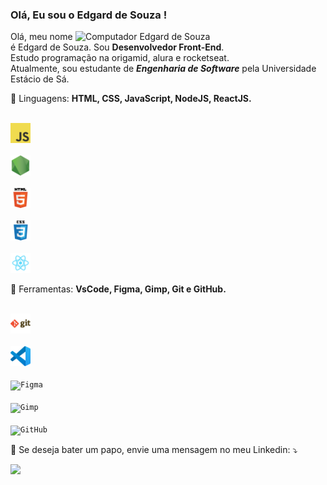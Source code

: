 ### Olá, Eu sou o Edgard de Souza !
<img src="https://raw.githubusercontent.com/MicaelliMedeiros/micaellimedeiros/master/image/computer-illustration.png" min-width="400px" max-width="400px" width="400px" align="right" alt="Computador Edgard de Souza">

<p align="left"> 
  Olá, meu nome é Edgard de Souza. Sou <strong>Desenvolvedor Front-End</strong>.<br>
  Estudo programação na origamid, alura e rocketseat.<br>
  Atualmente, sou estudante de <strong><i>Engenharia de Software</i></strong> pela Universidade Estácio de Sá.
</p>

<p align="left">
  🦄 Linguagens: <strong>HTML, CSS, JavaScript, NodeJS, ReactJS.</strong>
</p>

<code> <img height = "32" src = "https://raw.githubusercontent.com/github/explore/80688e429a7d4ef2fca1e82350fe8e3517d3494d/topics/javascript/javascript.png" alt = "Javascript" /> </code>
<code> <img height = "32" src = "https://raw.githubusercontent.com/github/explore/80688e429a7d4ef2fca1e82350fe8e3517d3494d/topics/nodejs/nodejs.png" alt = "Nodejs" /> </code>
<code> <img height = "32" src = "https://raw.githubusercontent.com/github/explore/80688e429a7d4ef2fca1e82350fe8e3517d3494d/topics/html/html.png" alt = "HTML5" /> </code>
<code> <img height = "32" src = "https://raw.githubusercontent.com/github/explore/80688e429a7d4ef2fca1e82350fe8e3517d3494d/topics/css/css.png" alt = "CSS" /> </code>
<code> <img height = "32" src = "https://raw.githubusercontent.com/github/explore/80688e429a7d4ef2fca1e82350fe8e3517d3494d/topics/react/react.png" alt = "React" /> </code>


<p align="left">
  💼 Ferramentas: <strong>VsCode, Figma, Gimp, Git e GitHub.</strong>
</p>

 <code> <img height = "32" src = "https://raw.githubusercontent.com/github/explore/80688e429a7d4ef2fca1e82350fe8e3517d3494d/topics/git/git.png" alt = "Git" /> </code>
 <code> <img height = "32" src = "https://raw.githubusercontent.com/github/explore/bbd48b997e8d0bef63f676eca4da5e1f76487b56/topics/visual-studio-code/visual-studio-code.png" alt = "Visual Studio Code" /> </code>
 <code> <img height = "32" src = "https://d1v8cmtpnjamtp.cloudfront.net/courses/DF/logo_1632434531576.svg" alt = "Figma" /> </code>
 <code> <img height = "32" src = "https://aux3.iconspalace.com/uploads/6916753211348798348.png" alt = "Gimp" /> </code>
 <code> <img height = "32" src = "https://uploads-ssl.webflow.com/61bcfa6e82d1a9800fdaddf3/61c39f1ee0793bd1d24ac267_GitHub-Mark.png" alt = "GitHub" /> </code>
<p align="left">
  💌 Se deseja bater um papo, envie uma mensagem no meu Linkedin: ⤵️
</p>

<p align="left">
  <a href="https://www.linkedin.com/in/edgard-souza/" alt="Linkedin">
  <img src="https://img.shields.io/badge/-Linkedin-0e76a8?style=flat-square&logo=Linkedin&logoColor=white&link=www.linkedin.com/in/edgard-souza"/></a>
</p>

